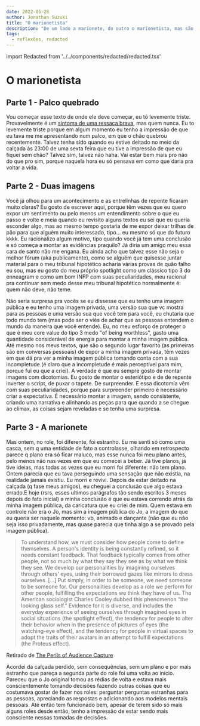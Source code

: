```yaml
---
date: 2022-05-28
author: Jonathan Suzuki
title: "O marionetista"
description: "De um lado a marionete, do outro o marionetista, mas são mesmo esses os papéis que eles estão performando no teatro da vida?"
tags:
  - reflexões, redacted
---
```


import Redacted from '../../components/redacted/redacted.tsx'

# O marionetista

## Parte 1 - Palco quebrado

Vou começar esse texto de onde ele deve começar, eu tô levemente triste. Provavelmente é um [sintoma de uma ressaca brava](https://www.youtube.com/watch?v=m76RXPJrYQg), mas quem nunca. Eu to levemente triste porque em algum momento eu tenho a impressão de que eu tava me me apresentando num palco, em que o chão quebrou recentemente. Talvez tenha sido quando eu estive deitado no meio da calçada às 23:00 de uma sexta feira que eu tive a impressão de que eu fiquei sem chão? Talvez sim, talvez não haha. Vai estar bem mais pro não do que pro sim, porque naquela hora eu só pensava em como que daria pra voltar a vida.

## Parte 2 - Duas imagens

Você já olhou para um acontecimento e as entrelinhas de repente ficaram muito claras? Eu gosto de escrever aqui, porque têm vezes que eu quero expor um sentimento ou pelo menos um entendimento sobre o que eu passo e volte e meia quando eu revisito alguns textos eu sei que eu queria esconder algo, mas ao mesmo tempo gostaria de me expor deixar trilhas de pão para que alguém muito interessado, tipo... eu mesmo só que do futuro kkkk. Eu racionalizo algum motivo, tipo quando você já tem uma conclusão e só começa a montar as evidências praquilo? Já diria <Redacted redacted="Felix">um amigo meu</Redacted> essa cara de santo não me engana. Eu ainda acho que talvez esse não seja o melhor fórum (aka publicamente), como se alguém que quisesse juntar material para o meu tribunal hipotético acharia várias provas de quão falho eu sou, mas eu gosto do meu próprio spotlight como um clássico tipo 3 do enneagram e como um bom INFP com suas peculiaridades, meu racional pra continuar sem medo desse meu tribunal hipotético normalmente é: quem não deve, não teme.

Não seria surpresa pra vocês se eu dissesse que eu tenho uma imagem pública e eu tenho uma imagem privada, uma versão sua que vc mostra para as pessoas e uma versão sua que você tem para você, eu chutaria que todo mundo tem (mas pode ser o viés de achar que as pessoas entendem o mundo da maneira que você entende). Eu, no meu esforço de proteger o que é meu core value do tipo 3 medo "of being worthless", gasto uma quantidade considerável de energia para montar a minha imagem pública. Até mesmo nos meus textos, que são o segundo lugar favorito (as primeiras são em conversas pessoais) de expor a minha imagem privada, têm vezes em que dá pra ver a minha imagem pública tomando conta com a sua incompletude (é claro que a incompletude é mais perceptível para mim, porque fui eu que a criei). A verdade é que eu sempre gosto de montar imagens com dicotomias. Eu gosto de montar o esteriótipo e de de repente inverter o script, de puxar o tapete. De surpreender. E essa dicotomia vêm com suas peculiaridades, porque para surpreender primeiro é necessário criar a expectativa. É necessário montar a imagem, sendo consistente, criando uma narrativa e alinhando as peças para que quando a se chegue ao clímax, as coisas sejam reveladas e se tenha uma surpresa.

## Parte 3 - A marionete

Mas ontem, no role, foi diferente, foi estranho. Eu me senti só como uma casca, sem q uma entidade de fato a controlasse, olhando em retrospecto parece q plano era só ficar maluco, mas esse nunca foi meu plano antes, pelo menos não nas vezes em que eu comecei a beber. Já tive planos, já tive ideias, mas todas as vezes que eu morri foi diferente: não tem plano. Ontem parecia que eu tava perseguindo uma sensação que não existia, na realidade jamais existiu. Eu morri e revivi. Depois de estar deitado na calçada (q fase meus amigos), eu cheguei a conclusão que algo estava errado.E hoje (rsrs, esses ultimos parágrafos tão sendo escritos 3 meses depois do fato inicial) a minha conclusão é que eu estava correndo atrás da minha imagem pública, da caricatura que eu criei de mim. Quem estava em controle não era o Jo, mas sim a imagem pública do Jo, a imagem do que eu queria ser naquele momento: vb, animado e dançante (não que eu não seja isso privadamente, mas quase parecia que tinha algo a se provado pela imagem pública).

> To understand how, we must consider how people come to define themselves. A person's identity is being constantly refined, so it needs constant feedback. That feedback typically comes from other people, not so much by what they say they see as by what we think they see. We develop our personalities by imagining ourselves through others' eyes, using their borrowed gazes like mirrors to dress ourselves. [...]
> Put simply, in order to be someone, we need someone to be someone for. Our personalities develop as a role we perform for other people, fulfilling the expectations we think they have of us. The American sociologist Charles Cooley dubbed this phenomenon “the looking glass self.” Evidence for it is diverse, and includes the everyday experience of seeing ourselves through imagined eyes in social situations (the spotlight effect), the tendency for people to alter their behavior when in the presence of pictures of eyes (the watching-eye effect), and the tendency for people in virtual spaces to adopt the traits of their avatars in an attempt to fulfill expectations (the Proteus effect).

Retirado de [The Perils of Audience Capture](https://gurwinder.substack.com/p/the-perils-of-audience-capture)

Acordei da calçada perdido, sem consequências, sem um plano e por mais estranho que pareça a segunda parte do role foi uma volta ao início. Pareceu que o Jo original tomou as rédias de volta e estava mais conscientemente tomando decisões fazendo outras coisas que eu costumava gostar de fazer nos roles: perguntar perguntas estranhas para as pessoas, apreciando as respostas e adicionando aos modelos mentais pessoais. Até então tem funcionado bem, apesar de terem sido só mais alguns roles desde então, tenho a impressão de estar sendo mais consciente nessas tomadas de decisões.
